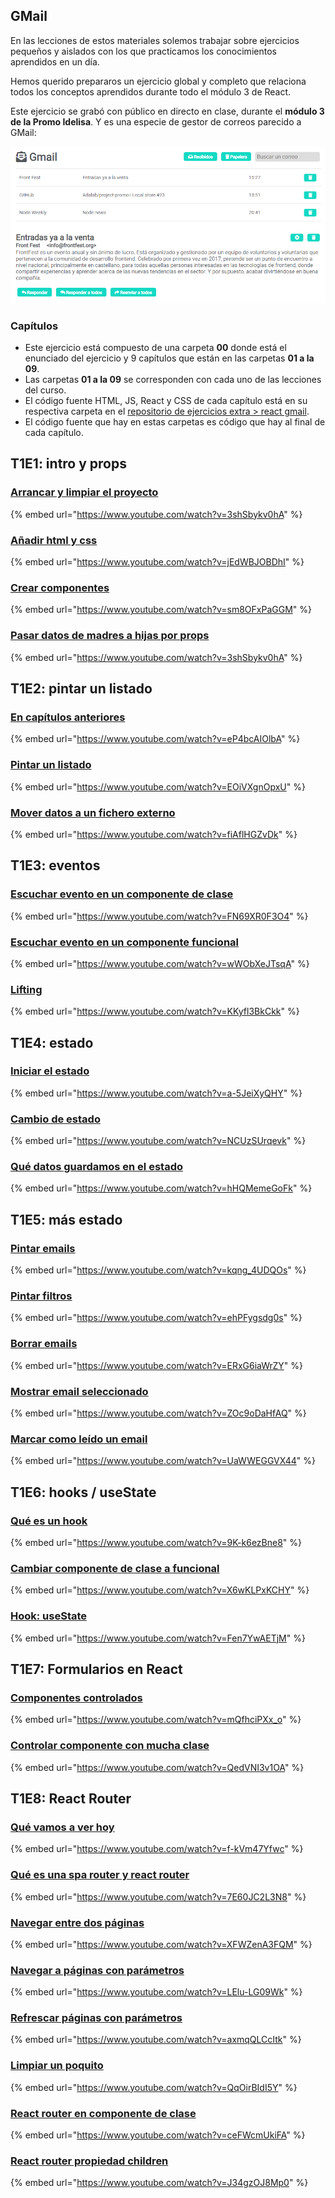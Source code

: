 ## GMail

En las lecciones de estos materiales solemos trabajar sobre ejercicios pequeños y aislados con los que practicamos los conocimientos aprendidos en un día.

Hemos querido prepararos un ejercicio global y completo que relaciona todos los conceptos aprendidos durante todo el módulo 3 de React.

Este ejercicio se grabó con público en directo en clase, durante el **módulo 3 de la Promo Idelisa**. Y es una especie de gestor de correos parecido a GMail:

![GMail](./assets/images/3_ejercicio_global_gmail.png)

### Capítulos

- Este ejercicio está compuesto de una carpeta **00** donde está el enunciado del ejercicio y 9 capítulos que están en las carpetas **01 a la 09**.
- Las carpetas **01 a la 09** se corresponden con cada uno de las lecciones del curso.
- El código fuente HTML, JS, React y CSS de cada capítulo está en su respectiva carpeta en el [repositorio de ejercicios extra > react gmail](https://github.com/Adalab/ejercicios-extra/tree/master/react-gmail).
- El código fuente que hay en estas carpetas es código que hay al final de cada capítulo.

## T1E1: intro y props

### [Arrancar y limpiar el proyecto](https://www.youtube.com/watch?v=3shSbykv0hA)

{% embed url="https://www.youtube.com/watch?v=3shSbykv0hA" %}

### [Añadir html y css](https://www.youtube.com/watch?v=jEdWBJOBDhI)

{% embed url="https://www.youtube.com/watch?v=jEdWBJOBDhI" %}

### [Crear componentes](https://www.youtube.com/watch?v=sm8OFxPaGGM)

{% embed url="https://www.youtube.com/watch?v=sm8OFxPaGGM" %}

### [Pasar datos de madres a hijas por props](https://www.youtube.com/watch?v=3shSbykv0hA)

{% embed url="https://www.youtube.com/watch?v=3shSbykv0hA" %}

## T1E2: pintar un listado

### [En capítulos anteriores](https://www.youtube.com/watch?v=eP4bcAIOlbA)

{% embed url="https://www.youtube.com/watch?v=eP4bcAIOlbA" %}

### [Pintar un listado](https://www.youtube.com/watch?v=EOiVXgnOpxU)

{% embed url="https://www.youtube.com/watch?v=EOiVXgnOpxU" %}

### [Mover datos a un fichero externo](https://www.youtube.com/watch?v=fiAflHGZvDk)

{% embed url="https://www.youtube.com/watch?v=fiAflHGZvDk" %}

## T1E3: eventos

### [Escuchar evento en un componente de clase](https://www.youtube.com/watch?v=FN69XR0F3O4)

{% embed url="https://www.youtube.com/watch?v=FN69XR0F3O4" %}

### [Escuchar evento en un componente funcional](https://www.youtube.com/watch?v=wWObXeJTsqA)

{% embed url="https://www.youtube.com/watch?v=wWObXeJTsqA" %}

### [Lifting](https://www.youtube.com/watch?v=KKyfl3BkCkk)

{% embed url="https://www.youtube.com/watch?v=KKyfl3BkCkk" %}

## T1E4: estado

### [Iniciar el estado](https://www.youtube.com/watch?v=a-5JeiXyQHY)

{% embed url="https://www.youtube.com/watch?v=a-5JeiXyQHY" %}

### [Cambio de estado](https://www.youtube.com/watch?v=NCUzSUrqevk)

{% embed url="https://www.youtube.com/watch?v=NCUzSUrqevk" %}

### [Qué datos guardamos en el estado](https://www.youtube.com/watch?v=hHQMemeGoFk)

{% embed url="https://www.youtube.com/watch?v=hHQMemeGoFk" %}

## T1E5: más estado

### [Pintar emails](https://www.youtube.com/watch?v=kqng_4UDQOs)

{% embed url="https://www.youtube.com/watch?v=kqng_4UDQOs" %}

### [Pintar filtros](https://www.youtube.com/watch?v=ehPFygsdg0s)

{% embed url="https://www.youtube.com/watch?v=ehPFygsdg0s" %}

### [Borrar emails](https://www.youtube.com/watch?v=ERxG6iaWrZY)

{% embed url="https://www.youtube.com/watch?v=ERxG6iaWrZY" %}

### [Mostrar email seleccionado](https://www.youtube.com/watch?v=ZOc9oDaHfAQ)

{% embed url="https://www.youtube.com/watch?v=ZOc9oDaHfAQ" %}

### [Marcar como leído un email](https://www.youtube.com/watch?v=UaWWEGGVX44)

{% embed url="https://www.youtube.com/watch?v=UaWWEGGVX44" %}

## T1E6: hooks / useState

### [Qué es un hook](https://www.youtube.com/watch?v=9K-k6ezBne8)

{% embed url="https://www.youtube.com/watch?v=9K-k6ezBne8" %}

### [Cambiar componente de clase a funcional](https://www.youtube.com/watch?v=X6wKLPxKCHY)

{% embed url="https://www.youtube.com/watch?v=X6wKLPxKCHY" %}

### [Hook: useState](https://www.youtube.com/watch?v=Fen7YwAETjM)

{% embed url="https://www.youtube.com/watch?v=Fen7YwAETjM" %}

## T1E7: Formularios en React

### [Componentes controlados](https://www.youtube.com/watch?v=mQfhciPXx_o)

{% embed url="https://www.youtube.com/watch?v=mQfhciPXx_o" %}

### [Controlar componente con mucha clase](https://www.youtube.com/watch?v=QedVNI3v1OA)

{% embed url="https://www.youtube.com/watch?v=QedVNI3v1OA" %}

## T1E8: React Router

### [Qué vamos a ver hoy](https://www.youtube.com/watch?v=f-kVm47Yfwc)

{% embed url="https://www.youtube.com/watch?v=f-kVm47Yfwc" %}

### [Qué es una spa router y react router](https://www.youtube.com/watch?v=7E60JC2L3N8)

{% embed url="https://www.youtube.com/watch?v=7E60JC2L3N8" %}

### [Navegar entre dos páginas](https://www.youtube.com/watch?v=XFWZenA3FQM)

{% embed url="https://www.youtube.com/watch?v=XFWZenA3FQM" %}

### [Navegar a páginas con parámetros](https://www.youtube.com/watch?v=LElu-LG09Wk)

{% embed url="https://www.youtube.com/watch?v=LElu-LG09Wk" %}

### [Refrescar páginas con parámetros](https://www.youtube.com/watch?v=axmqQLCcItk)

{% embed url="https://www.youtube.com/watch?v=axmqQLCcItk" %}

### [Limpiar un poquito](https://www.youtube.com/watch?v=QqOirBIdI5Y)

{% embed url="https://www.youtube.com/watch?v=QqOirBIdI5Y" %}

### [React router en componente de clase](https://www.youtube.com/watch?v=ceFWcmUkiFA)

{% embed url="https://www.youtube.com/watch?v=ceFWcmUkiFA" %}

### [React router propiedad children](https://www.youtube.com/watch?v=J34gzOJ8Mp0)

{% embed url="https://www.youtube.com/watch?v=J34gzOJ8Mp0" %}